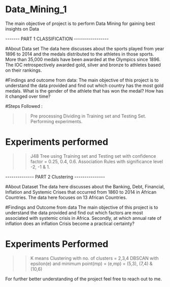 # Data_Mining_1
The main objective of project is to perform Data Mining for gaining best insights on Data

------- PART 1 CLASSIFICATION -----------------

#About Data set
The data here discusses about the sports played from year 1896 to 2014 and the medals distributed to the athletes in those sports. 
More than 35,000 medals have been awarded at the Olympics since 1896. The IOC retrospectively awarded gold, silver and bronze to athletes based on their rankings.

#Findings and outcome from data:
The main objective of this project is to understand the data provided and find out which country has the most gold medals. 
What is the gender of the athlete that has won the medal? How has it changed over time?

#Steps Followed : 
>> Pre processing
>> Dividing in Training set and Testing Set.
>> Performing experiments.

# Experiments performed
>> J48 Tree using Training set and Testing set with confidence factor = 0.25, 0.4, 0.6.
>> Association Rules with significance level -2, -1 & 1.


-------------- PART 2 Clustering ---------------

#About Dataset
The data here discusses about the Banking, Debt, Financial, Inflation and Systemic Crises that occurred from 1860 to 2014 in African Countries. 
The data here focuses on 13 African Countries.

#Findings and Outcome from data
The main objective of this project is to understand the data provided and find out which factors are most associated with systemic crisis in Africa. 
Secondly, at which annual rate of inflation does an inflation Crisis become a practical certainty?

# Experiments Performed
>> K means Clustering with no. of clusters = 2,3,4
>> DBSCAN with epsilon(e) and minimum point(mp) = (e,mp) = (5,3), (7,4) & (10,6)

For further better understanding of the project feel free to reach out to me.
